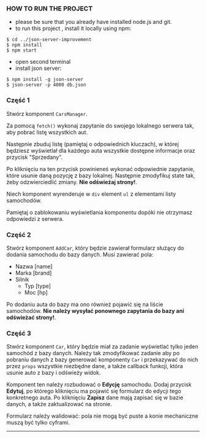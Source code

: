 ### HOW TO RUN THE PROJECT
* please be sure that you already have installed node.js and git.
* to run this project , install it locally using npm:
```
$ cd ../json-server-improvement
$ npm install
$ npm start
```
* open second terminal
* install json server:
```
$ npm install -g json-server 
$ json-server -p 4000 db.json
```


### Część 1

Stwórz komponent `CarsManager`.

Za pomocą `fetch()` wykonaj zapytanie do swojego lokalnego serwera tak, aby pobrać listę wszystkich aut.

Następnie zbuduj listę (pamiętaj o odpowiednich kluczach), w której będziesz wyświetlał dla każdego auta wszystkie dostępne informacje oraz przycisk "Sprzedany".

Po kliknięciu na ten przycisk powinieneś wykonać odpowiednie zapytanie, które usunie daną pozycję z bazy lokalnej. Następnie zmodyfikuj state tak, żeby odzwierciedlić zmiany. **Nie odświeżaj strony!**.

Niech komponent wyrenderuje w `div` element `ul` z elementami listy samochodów.

Pamiętaj o zablokowaniu wyświetlania komponentu dopóki nie otrzymasz odpowiedzi z serwera.


### Część 2

Stwórz komponent `AddCar`, który będzie zawierał formularz służący do dodania samochodu do bazy danych. Musi zawierać pola:

- Nazwa [name]
- Marka [brand]
- Silnik
    - Typ [type]
    - Moc [hp]

 Po dodaniu auta do bazy ma ono również pojawić się na liście samochodów. **Nie należy wysyłać ponownego zapytania do bazy ani odświeżać strony!**.


### Część 3

Stwórz komponent `Car`, który będzie miał za zadanie wyświetlać tylko jeden samochód z bazy danych. Należy tak zmodyfikować zadanie aby po pobraniu danych z bazy generować komponenty `Car` i przekazywać do nich przez `props` wszystkie niezbędne dane, a także callback funkcji, która usunie auto z bazy i odświeży widok.

Komponent ten należy rozbudować o **Edycję** samochodu. Dodaj przycisk **Edytuj**, po którego kliknięciu ma pojawić się formularz do edycji tego konkretnego auta. Po kliknięciu **Zapisz** dane mają zapisać się w bazie danych, a także zaktualizować na stronie.

Formularz należy walidować: pola nie mogą być puste a konie mechaniczne muszą być tylko cyframi.

---
